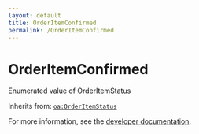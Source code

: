 ```yaml
---
layout: default
title: OrderItemConfirmed
permalink: /OrderItemConfirmed
---
```


# OrderItemConfirmed
Enumerated value of OrderItemStatus

Inherits from: [`oa:OrderItemStatus`](https://openactive.io/OrderItemStatus)

For more information, see the [developer documentation](https://developer.openactive.io/data-model/types/).